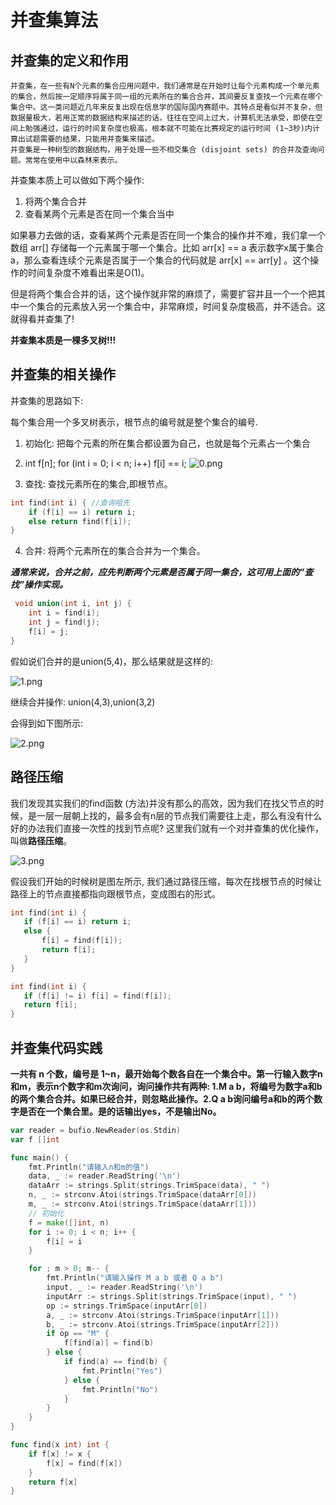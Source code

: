 # 并查集算法

## 并查集的定义和作用

 ```text
 并查集，在一些有N个元素的集合应用问题中，我们通常是在开始时让每个元素构成一个单元素的集合，然后按一定顺序将属于同一组的元素所在的集合合并，其间要反复查找一个元素在哪个集合中。这一类问题近几年来反复出现在信息学的国际国内赛题中。其特点是看似并不复杂，但数据量极大，若用正常的数据结构来描述的话，往往在空间上过大，计算机无法承受，即使在空间上勉强通过，运行的时间复杂度也极高，根本就不可能在比赛规定的运行时间 (1~3秒)内计算出试题需要的结果，只能用并查集来描述。
 并查集是一种树型的数据结构，用于处理一些不相交集合 (disjoint sets) 的合并及查询问题。常常在使用中以森林来表示。
 ```

 并查集本质上可以做如下两个操作:

  1. 将两个集合合并
  2. 查看某两个元素是否在同一个集合当中

  如果暴力去做的话，查看某两个元素是否在同一个集合的操作并不难，我们拿一个数组 arr[] 存储每一个元素属于哪一个集合。比如 arr[x] == a 表示数字x属于集合a，那么查看连续个元素是否属于一个集合的代码就是 arr[x] == arr[y] 。这个操作的时间复杂度不难看出来是O(1)。

  但是将两个集合合并的话，这个操作就非常的麻烦了，需要扩容并且一个一个把其中一个集合的元素放入另一个集合中，非常麻烦，时间复杂度极高，并不适合。这就得看并查集了!

  **并查集本质是一棵多叉树!!!**

## 并查集的相关操作

并查集的思路如下: 

每个集合用一个多叉树表示，根节点的编号就是整个集合的编号.

1. 初始化: 把每个元素的所在集合都设置为自己，也就是每个元素占一个集合

2. int f[n]; for (int i = 0; i < n; i++) f[i] == i;
	![0.png](https://s2.loli.net/2023/07/26/o6iEvtXVlLTcahf.png)

3. 查找: 查找元素所在的集合,即根节点。

```C
int find(int i) { //查询祖先
	if (f[i] == i) return i;
	else return find(f[i]);
}
```

4. 合并: 将两个元素所在的集合合并为一个集合。

***通常来说，合并之前，应先判断两个元素是否属于同一集合，这可用上面的“查找”操作实现。***

```C
 void union(int i, int j) {
	int i = find(i);
	int j = find(j);
	f[i] = j;
}
```

假如说们合并的是union(5,4)，那么结果就是这样的:
 
 ![1.png](https://s2.loli.net/2023/07/26/aRynt5PDVGNzckS.png)

继续合并操作: union(4,3),union(3,2)

会得到如下图所示: 

 ![2.png](https://s2.loli.net/2023/07/26/34crtHbedul765z.png)

## 路径压缩

 我们发现其实我们的find函数 (方法)并没有那么的高效，因为我们在找父节点的时候，是一层一层朝上找的，最多会有n层的节点我们需要往上走，那么有没有什么好的办法我们直接一次性的找到节点呢? 这里我们就有一个对并查集的优化操作，叫做**路径压缩**。

 ![3.png](https://s2.loli.net/2023/07/26/U6cSiVmZl9jQaM5.png)
  
 假设我们开始的时候树是图左所示, 我们通过路径压缩，每次在找根节点的时候让路径上的节点直接都指向跟根节点，变成图右的形式。

 ```C
 int find(int i) {
	if (f[i] == i) return i;
	else {
		f[i] = find(f[i]);
		return f[i];
	}
 }

 int find(int i) {
	if (f[i] != i) f[i] = find(f[i]);
	return f[i];
 }
 ```

## 并查集代码实践

 **一共有 n 个数，编号是 1~n，最开始每个数各自在一个集合中。第一行输入数字n和m，表示n个数字和m次询问，询问操作共有两种: 1.M a b，将编号为数字a和b的两个集合合并。如果已经合并，则忽略此操作。2.Q a b询问编号a和b的两个数字是否在一个集合里。是的话输出yes，不是输出No。**

```go
var reader = bufio.NewReader(os.Stdin)
var f []int

func main() {
	fmt.Println("请输入n和m的值")
	data, _ := reader.ReadString('\n')
	dataArr := strings.Split(strings.TrimSpace(data), " ")
	n, _ := strconv.Atoi(strings.TrimSpace(dataArr[0]))
	m, _ := strconv.Atoi(strings.TrimSpace(dataArr[1]))
	// 初始化
	f = make([]int, n)
	for i := 0; i < n; i++ {
		f[i] = i
	}

	for ; m > 0; m-- {
		fmt.Println("请输入操作 M a b 或者 Q a b")
		input, _ := reader.ReadString('\n')
		inputArr := strings.Split(strings.TrimSpace(input), " ")
		op := strings.TrimSpace(inputArr[0])
		a, _ := strconv.Atoi(strings.TrimSpace(inputArr[1]))
		b, _ := strconv.Atoi(strings.TrimSpace(inputArr[2]))
		if op == "M" {
			f[find(a)] = find(b)
		} else {
			if find(a) == find(b) {
				fmt.Println("Yes")
			} else {
				fmt.Println("No")
			}
		}
	}
}

func find(x int) int {
	if f[x] != x {
		f[x] = find(f[x])
	}
	return f[x]
}
```
